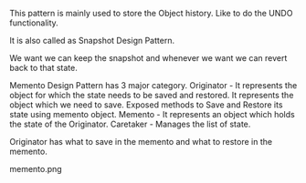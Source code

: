 This pattern is mainly used to store the Object history. Like to do the UNDO functionality.

It is also called as Snapshot Design Pattern.

We want we can keep the snapshot and whenever we want we can revert back to that state.

Memento Design Pattern has 3 major category.
Originator - It represents the object for which the state needs to be saved and restored. 
It represents the object which we need to save.
Exposed methods to Save and Restore its state using memento object.
Memento - It represents an object which holds the state of the Originator.
Caretaker - Manages the list of state.



Originator has what to save in the memento and what to restore in the memento.


memento.png


